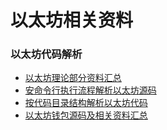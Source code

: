 # 以太坊相关资料



### 以太坊代码解析

* [以太坊理论部分资料汇总](https://github.com/guoshijiang/go-ethereum-code-analysis/tree/master/theory)
* [安命令行执行流程解析以太坊源码](https://github.com/guoshijiang/go-ethereum-code-analysis/tree/master/cmd-process-analysis)
* [按代码目录结构解析以太坊代码](https://github.com/guoshijiang/go-ethereum-code-analysis/tree/master/dicorfile-process-analysis)
* [以太坊钱包源码及相关资料汇总](https://github.com/guoshijiang/go-ethereum-code-analysis/tree/master/wallet)



